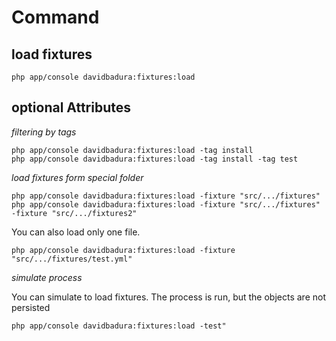 Command
=======

load fixtures
-------------

``` shell
php app/console davidbadura:fixtures:load
```

optional Attributes
-------------------

*filtering by tags*

``` shell
php app/console davidbadura:fixtures:load -tag install
php app/console davidbadura:fixtures:load -tag install -tag test
```

*load fixtures form special folder*

``` shell
php app/console davidbadura:fixtures:load -fixture "src/.../fixtures"
php app/console davidbadura:fixtures:load -fixture "src/.../fixtures" -fixture "src/.../fixtures2"
```

You can also load only one file.

``` shell
php app/console davidbadura:fixtures:load -fixture "src/.../fixtures/test.yml"
```

*simulate process*

You can simulate to load fixtures.
The process is run, but the objects are not persisted

``` shell
php app/console davidbadura:fixtures:load -test"
```